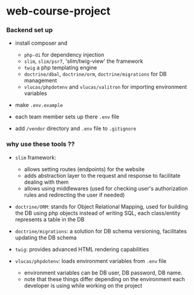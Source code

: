 # web-course-project

### Backend set up
- install composer and 
  - `php-di` for dependency injection
  - `slim`, `slim/psr7`, 'slim/twig-view' the framework
  - `twig` a php templating engine
  - `doctrine/dbal`, `doctrine/orm`, `doctrine/migrations` for DB management
  - `vlucas/phpdotenv` and `vlucas/valitron` for importing environment variables

- make `.env.example`
- each team member sets up there `.env` file 
- add `/vendor` directory and `.env` file to `.gitignore`

### why use these tools ??
- `slim` framework: 
  - allows setting routes (endpoints) for the website
  - adds abstraction layer to the request and response to facilitate dealing with them
  - allows using middlewares (used for checking user's authorization rules and redirecting the user if needed)

- `doctrine/ORM`: stands for Object Relational Mapping, used for building the DB using php objects instead of writing SQL, each class/entity represents a table in the DB
- `doctrine/migrations`: a solution for DB schema versioning, facilitates updating the DB schema
- `twig`: provides advanced HTML rendering capabilities
- `vlucas/phpdotenv`: loads environment variables from `.env` file
  - environment variables can be DB user, DB password, DB name.
  - note that these things differ depending on the environment each developer is using while working on the project
